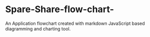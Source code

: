 # Spare-Share-flow-chart-
An Application flowchart created with markdown JavaScript based diagramming and charting tool.
